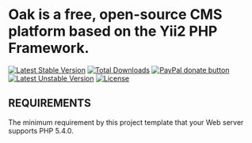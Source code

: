 Oak is a free, open-source CMS platform based on the Yii2 PHP Framework.
============================


[![Latest Stable Version](https://poser.pugx.org/scriptua/oakcms/v/stable)](https://packagist.org/packages/scriptua/oakcms)
[![Total Downloads](https://poser.pugx.org/scriptua/oakcms/downloads)](https://packagist.org/packages/scriptua/oakcms)
[![PayPal donate button](https://img.shields.io/badge/paypal-donate-yellow.svg)](https://www.paypal.com/cgi-bin/webscr?cmd=_donations&business=legionerblack%40yandex%2eru&lc=UA&item_name=oakcms&currency_code=USD&bn=PP%2dDonationsBF%3abtn_donateCC_LG%2egif%3aNonHosted "Donate once-off to this project using Paypal")
[![Latest Unstable Version](https://poser.pugx.org/scriptua/oakcms/v/unstable)](https://packagist.org/packages/scriptua/oakcms)
[![License](https://poser.pugx.org/scriptua/oakcms/license)](https://packagist.org/packages/scriptua/oakcms)


REQUIREMENTS
------------

The minimum requirement by this project template that your Web server supports PHP 5.4.0.